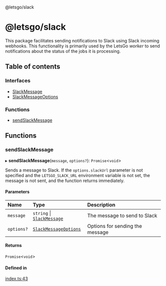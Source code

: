 @letsgo/slack

# @letsgo/slack

This package facilitates sending notifications to Slack using Slack incoming webhooks. This functionality is
primarily used by the LetsGo _worker_ to send notifications about the status of the jobs it is processing.

## Table of contents

### Interfaces

- [SlackMessage](interfaces/SlackMessage.md)
- [SlackMessageOptions](interfaces/SlackMessageOptions.md)

### Functions

- [sendSlackMessage](README.md#sendslackmessage)

## Functions

### sendSlackMessage

▸ **sendSlackMessage**(`message`, `options?`): `Promise`\<`void`\>

Sends a message to Slack. If the `options.slackUrl` parameter is not specified and the `LETSGO_SLACK_URL` environment
variable is not set, the message is not sent, and the function returns immediately.

#### Parameters

| Name | Type | Description |
| :------ | :------ | :------ |
| `message` | `string` \| [`SlackMessage`](interfaces/SlackMessage.md) | The message to send to Slack |
| `options?` | [`SlackMessageOptions`](interfaces/SlackMessageOptions.md) | Options for sending the message |

#### Returns

`Promise`\<`void`\>

#### Defined in

[index.ts:43](https://github.com/47chapters/letsgo/blob/11c7e19/packages/slack/src/index.ts#L43)
